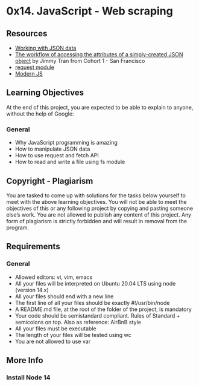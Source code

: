 # 0x14. JavaScript - Web scraping

## Resources
* [Working with JSON data](https://developer.mozilla.org/en-US/docs/Learn/JavaScript/Objects/JSON)
* [The workflow of accessing the attributes of a simply-created JSON object](https://www.youtube.com/watch?v=VQRkCll4ZB8) by Jimmy Tran from Cohort 1 - San Francisco
* [request module](https://www.npmjs.com/package/request)
* [Modern JS](https://developer.mozilla.org/en-US/docs/Web/JavaScript)
  
## Learning Objectives
At the end of this project, you are expected to be able to explain to anyone, without the help of Google:
  
### General
* Why JavaScript programming is amazing
* How to manipulate JSON data
* How to use request and fetch API
* How to read and write a file using fs module
  
## Copyright - Plagiarism
You are tasked to come up with solutions for the tasks below yourself to meet with the above learning objectives.
You will not be able to meet the objectives of this or any following project by copying and pasting someone else’s work.
You are not allowed to publish any content of this project.
Any form of plagiarism is strictly forbidden and will result in removal from the program.
  
## Requirements
### General
* Allowed editors: vi, vim, emacs
* All your files will be interpreted on Ubuntu 20.04 LTS using node (version 14.x)
* All your files should end with a new line
* The first line of all your files should be exactly #!/usr/bin/node
* A README.md file, at the root of the folder of the project, is mandatory
* Your code should be semistandard compliant. Rules of Standard + semicolons on top. Also as reference: AirBnB style
* All your files must be executable
* The length of your files will be tested using wc
* You are not allowed to use var
  
## More Info
### Install Node 14
